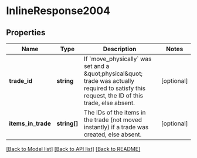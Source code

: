 # InlineResponse2004

## Properties
Name | Type | Description | Notes
------------ | ------------- | ------------- | -------------
**trade_id** | **string** | If &#x60;move_physically&#x60; was set and a \&quot;physical\&quot; trade was actually required to satisfy this request, the ID of this trade, else absent. | [optional] 
**items_in_trade** | **string[]** | The IDs of the items in the trade (not moved instantly) if a trade was created, else absent. | [optional] 

[[Back to Model list]](../README.md#documentation-for-models) [[Back to API list]](../README.md#documentation-for-api-endpoints) [[Back to README]](../README.md)


